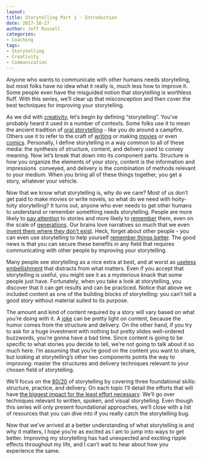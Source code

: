 ```yaml
---
layout:  
title: Storytelling Part 1 - Introduction
date: 2017-10-27  
author: Jeff Russell
categories: 
- Coaching 
tags: 
- Storytelling
- Creativity
- Communication  
---
```


Anyone who wants to communicate with other humans needs storytelling, but most folks have no idea what it really is, much less how to improve it. Some people even have the misguided notion that storytelling is worthless fluff. With this series, we’ll clear up that misconception and then cover the best techniques for improving your storytelling.

As we did with [creativity](https://www.jeffrussellcoaching.com/coaching-blog/2017/8/11/creativity-part-1-defining-creativity), let’s begin by defining “storytelling”. You’ve probably heard it used in a number of contexts. Some folks use it to mean the ancient tradition of [oral storytelling](http://www.houstonstorytellers.org/) - like you do around a campfire. Others use it to refer to the craft of [writing](http://www.storygrid.com/) or making [movies](http://www.indiewire.com/2013/09/pixars-22-rules-of-storytelling-presented-with-film-stills-from-pixar-films-34932/) or even [comics](http://scottmccloud.com/2-print/1-uc/). Personally, I define storytelling in a way common to all of these media: the synthesis of structure, content, and delivery used to convey meaning. Now let’s break that down into its component parts. Structure is how you organize the elements of your story, content is the information and impressions  conveyed, and delivery is the combination of methods relevant to your medium. When you bring all of these things together, you get a story, whatever your vehicle.  

Now that we know what storytelling is, why do we care? Most of us don’t get paid to make movies or write novels, so what do we need with hoity-toity storytelling? It turns out, anyone who ever needs to get other humans to understand or remember something needs storytelling. People are more likely to [pay attention](https://hbr.org/2014/10/why-your-brain-loves-good-storytelling) to stories and more likely to [remember](https://womensleadership.stanford.edu/stories) them, even on the scale of [generations](http://longnow.org/seminars/02015/jun/09/how-stories-last/). Our brains love narratives so much that we even [invent them where they don’t exist](https://wiki.lesswrong.com/wiki/Narrative_fallacy). Heck, forget about other people - you can even use storytelling to help yourself [remember things better](https://www.mindtools.com/pages/article/newTIM_01.htm). The good news is that you can secure these benefits in any field that requires communicating with other people by improving your storytelling.

Many people see storytelling as a nice extra at best, and at worst as [useless embellishment](https://www.quora.com/What-are-good-storytelling-techniques-for-startup-pitches) that distracts from what matters. Even if you accept that storytelling is useful, you might see it as a mysterious knack that some people just have. Fortunately, when you take a look at storytelling, you discover that it can get results and can be practiced. Notice that above we included content as one of the building blocks of storytelling: you can’t tell a good story without material suited to its purpose.  

The amount and kind of content required by a story will vary based on what you’re doing with it. A [joke](https://www.mcsweeneys.net/articles/pirate-riddles-for-sophisticates) can be pretty light on content, because the humor comes from the structure and delivery. On the other hand, if you try to ask for a huge investment with nothing but pretty slides well-ordered buzzwords, you’re gonna have a bad time. Since content is going to be specific to what stories you decide to tell, we’re not going to talk about it so much here. I’m assuming that you’re good on the content you want to share, but looking at storytelling’s other two components points the way to improving: master the structures and delivery techniques relevant to your chosen field of storytelling.

We’ll focus on the [80/20](https://en.wikipedia.org/wiki/Pareto_principle) of storytelling by covering three foundational skills: structure, practice, and delivery. On each topic I’ll detail the efforts that will have [the biggest impact for the least effort necessary](https://breakingmuscle.com/fitness/what-is-the-minimum-effective-dose-my-tim-ferriss-obsession-confession). We’ll go over techniques relevant to written, spoken, and visual storytelling. Even though this series will only present foundational approaches, we’ll close with a list of resources that you can dive into if you really catch the storytelling bug.

Now that we’ve arrived at a better understanding of what storytelling is and why it matters, I hope you’re as excited as I am to jump into ways to get better. Improving my storytelling has had unexpected and exciting ripple effects throughout my life, and I can’t wait to hear about how you experience the same.

